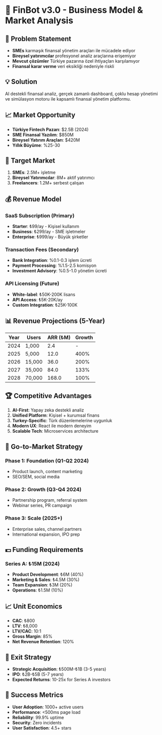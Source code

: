# 💼 FinBot v3.0 - Business Model & Market Analysis

## 🎯 Problem Statement
- **SMEs** karmaşık finansal yönetim araçları ile mücadele ediyor
- **Bireysel yatırımcılar** profesyonel analiz araçlarına erişemiyor
- **Mevcut çözümler** Türkiye pazarına özel ihtiyaçları karşılamıyor
- **Finansal karar verme** veri eksikliği nedeniyle riskli

## 💡 Solution
AI destekli finansal analiz, gerçek zamanlı dashboard, çoklu hesap yönetimi ve simülasyon motoru ile kapsamlı finansal yönetim platformu.

## 📈 Market Opportunity
- **Türkiye Fintech Pazarı**: $2.5B (2024)
- **SME Finansal Yazılım**: $850M
- **Bireysel Yatırım Araçları**: $420M
- **Yıllık Büyüme**: %25-30

## 🎯 Target Market
1. **SMEs**: 2.5M+ işletme
2. **Bireysel Yatırımcılar**: 8M+ aktif yatırımcı
3. **Freelancers**: 1.2M+ serbest çalışan

## 💰 Revenue Model

### SaaS Subscription (Primary)
- **Starter**: ₺99/ay - Kişisel kullanım
- **Business**: ₺299/ay - SME işletmeler
- **Enterprise**: ₺999/ay - Büyük şirketler

### Transaction Fees (Secondary)
- **Bank Integration**: %0.1-0.3 işlem ücreti
- **Payment Processing**: %1.5-2.5 komisyon
- **Investment Advisory**: %0.5-1.0 yönetim ücreti

### API Licensing (Future)
- **White-label**: ₺50K-200K lisans
- **API Access**: ₺5K-20K/ay
- **Custom Integration**: ₺25K-100K

## 📊 Revenue Projections (5-Year)
| Year | Users | ARR (₺M) | Growth |
|------|-------|----------|---------|
| 2024 | 1,000 | 2.4      | - |
| 2025 | 5,000 | 12.0     | 400% |
| 2026 | 15,000| 36.0     | 200% |
| 2027 | 35,000| 84.0     | 133% |
| 2028 | 70,000| 168.0    | 100% |

## 🏆 Competitive Advantages
1. **AI-First**: Yapay zeka destekli analiz
2. **Unified Platform**: Kişisel + kurumsal finans
3. **Turkey-Specific**: Türk düzenlemelerine uygunluk
4. **Modern UX**: React ile modern deneyim
5. **Scalable Tech**: Microservices architecture

## 🎯 Go-to-Market Strategy

### Phase 1: Foundation (Q1-Q2 2024)
- Product launch, content marketing
- SEO/SEM, social media

### Phase 2: Growth (Q3-Q4 2024)
- Partnership program, referral system
- Webinar series, PR campaign

### Phase 3: Scale (2025+)
- Enterprise sales, channel partners
- International expansion, IPO prep

## 💵 Funding Requirements

### Series A: ₺15M (2024)
- **Product Development**: ₺6M (40%)
- **Marketing & Sales**: ₺4.5M (30%)
- **Team Expansion**: ₺3M (20%)
- **Operations**: ₺1.5M (10%)

## 📈 Unit Economics
- **CAC**: ₺800
- **LTV**: ₺8,000
- **LTV/CAC**: 10:1
- **Gross Margin**: 85%
- **Net Revenue Retention**: 120%

## 🚀 Exit Strategy
- **Strategic Acquisition**: ₺500M-₺1B (3-5 years)
- **IPO**: ₺2B-₺5B (5-7 years)
- **Expected Returns**: 10-25x for Series A investors

## 🎯 Success Metrics
- **User Adoption**: 1000+ active users
- **Performance**: <500ms page load
- **Reliability**: 99.9% uptime
- **Security**: Zero incidents
- **User Satisfaction**: 4.5+ stars
